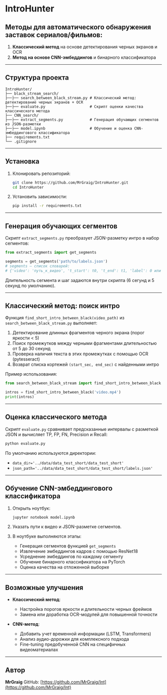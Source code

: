 # IntroHunter

## Методы для автоматического обнаружения заставок сериалов/фильмов:

1. **Классический метод** на основе детектирования черных экранов и OCR
2. **Метод на основе CNN-эмбеддингов** и бинарного классификатора

---

## Структура проекта

```
IntroHunter/
├── black_stream_search/
├──├── search_between_black_stream.py # Классический метод: детектирование черных экранов + OCR
├──├── evaluate.py                    # Скрипт оценки качества классического метода
├── CNN_search/
├──├── extract_segments.py            # Генерация обучающих сегментов из JSON-разметки
├──├── model.ipynb                    # Обучение и оценка CNN-эмбеддингового классификатора
├── requirements.txt             
└── .gitignore                    
```

---

## Установка

1. Клонировать репозиторий:

   ```bash
   git clone https://github.com/MrGraig/IntroHunter.git
   cd IntroHunter
   ```
2. Установить зависимости:

   ```bash
   pip install -r requirements.txt
   ```

---

## Генерация обучающих сегментов

Скрипт `extract_segments.py` преобразует JSON-разметку интро в набор сегментов:

```python
from extract_segments import get_segments

segments = get_segments('path/to/labels.json')
# segments — список словарей:
# {'video': 'путь_к_видео', 't_start': t0, 't_end': t1, 'label': 0 или 1}
```

Длительность сегмента и шаг задаются внутри скрипта (6 cегунд и 5 секунд по умолчанию).

---

## Классический метод: поиск интро

Функция `find_short_intro_between_black(video_path)` из `search_between_black_stream.py` выполняет:

1. Детектирование длинных фрагментов черного экрана (порог яркости < 5)
2. Поиск промежутков между черными фрагментами длительностью от 5 до 30 секунд
3. Проверка наличия текста в этих промежутках с помощью OCR (pytesseract)
4. Возврат списка кортежей `(start_sec, end_sec)` с найденными интро

Пример использования:

```python
from search_between_black_stream import find_short_intro_between_black

intros = find_short_intro_between_black('video.mp4')
print(intros)
```

---

## Оценка классического метода

Скрипт `evaluate.py` сравнивает предсказанные интервалы с разметкой JSON и вычисляет TP, FP, FN, Precision и Recall:

```bash
python evaluate.py
```

По умолчанию используются директории:

* `data_dir='../data/data_test_short/data_test_short'`
* `json_path='../data/data_test_short/data_test_short/labels.json'`

---

## Обучение CNN-эмбеддингового классификатора

1. Открыть ноутбук:

   ```bash
   jupyter notebook model.ipynb
   ```
2. Указать пути к видео и JSON-разметке сегментов.
3. В ноутбуке выполняются этапы:

   * Генерация сегментов функцией `get_segments`
   * Извлечение эмбеддингов кадров с помощью ResNet18
   * Усреднение эмбеддингов по каждому сегменту
   * Обучение бинарного классификатора на PyTorch
   * Оценка качества на отложенной выборке

---

## Возможные улучшения

* **Классический метод**:

  * Настройка порогов яркости и длительности черных фреймов
  * Замена или доработка OCR-модулей для повышенной точности

* **CNN-метод**:

  * Добавить учет временной информации (LSTM, Transformers)
  * Анализ аудио-дорожки для комплексного подхода
  * Fine-tuning предобученной CNN на специфичных видеоматериалах

---

## Автор

**MrGraig**
GitHub: [https://github.com/MrGraig/Int](https://github.com/MrGraig/Int)
